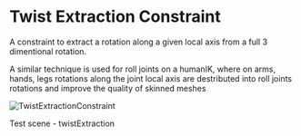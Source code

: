 # Twist Extraction Constraint

A constraint to extract a rotation along a given local axis from a full 3 dimentional rotation.

A similar technique is used for roll joints on a humanIK, where on arms, hands, legs rotations along the joint local axis are destributed into roll joints rotations and improve the quality of skinned meshes

![TwistExtractionConstraint](../Plugins/constraint\_twistExtraction.jpg)

Test scene - twistExtraction

